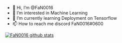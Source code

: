 - 👋 Hi, I’m @FaN0016
- 👀 I’m interested in Machine Learning
- 🌱 I’m currently learning Deployment on Tensorflow
- 📫 How to reach me discord FaN0016#0600

[![FaN0016 github stats](https://github-readme-stats.vercel.app/api?username=FaN0016-B&include_all_commits=true&count_private=true&show_icons=true&line_height=20&title_color=FFFFFF&icon_color=FFFFFF&text_color=FFFFFF&bg_color=0D1117)](https://github.com/anuraghazra/github-readme-stats)

<!---
FaN0016/FaN0016 is a ✨ special ✨ repository because its `README.md` (this file) appears on your GitHub profile.
You can click the Preview link to take a look at your changes.
--->
